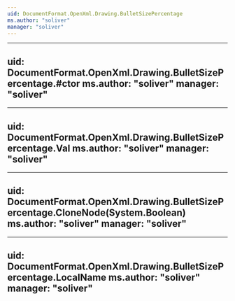 ```yaml
---
uid: DocumentFormat.OpenXml.Drawing.BulletSizePercentage
ms.author: "soliver"
manager: "soliver"
---
```


---
uid: DocumentFormat.OpenXml.Drawing.BulletSizePercentage.#ctor
ms.author: "soliver"
manager: "soliver"
---

---
uid: DocumentFormat.OpenXml.Drawing.BulletSizePercentage.Val
ms.author: "soliver"
manager: "soliver"
---

---
uid: DocumentFormat.OpenXml.Drawing.BulletSizePercentage.CloneNode(System.Boolean)
ms.author: "soliver"
manager: "soliver"
---

---
uid: DocumentFormat.OpenXml.Drawing.BulletSizePercentage.LocalName
ms.author: "soliver"
manager: "soliver"
---

